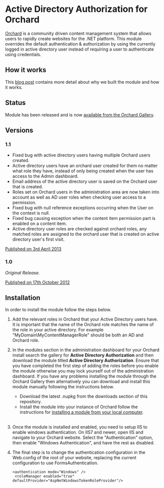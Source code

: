 # Active Directory Authorization for Orchard

[Orchard](http://www.orchardproject.net/) is a community driven content management system that allows users to rapidly create websites for the .NET platform. This module overrides the default authentication & authorization by using the currently logged in active directory user instead of requiring a user to authenticate using credentials.

## How it works

This [blog post](http://peterkeating.co.uk/active-directory-authorization-module-for-orchard/) contains more detail about why we built the module and how it works.

## Status

Module has been released and is now [available from the Orchard Gallery](https://gallery.orchardproject.net/List/Modules/Orchard.Module.ActiveDirectoryAuthorization).

## Versions

### 1.1

* Fixed bug with active directory users having multiple Orchard users created.
* Active directory users have an orchard user created for them no matter what role they have, instead of only being created when the user has access to the Admin dashboard.
* Email address of the active directory user is saved on the Orchard user that is created.
* Roles set on Orchard users in the administration area are now taken into account as well as AD user roles when checking user access to a permission.
* Fixed bug with null reference exceptions occurring when the User on the context is null.
* Fixed bug causing exception when the content item permission part is enabled on a content item.
* Active directory user roles are checked against orchard roles, any matched roles are assigned to the orchard user that is created on active directory user's first visit.

[Published on 3rd April 2013](http://gallery.orchardproject.net/List/Modules/Orchard.Module.ActiveDirectoryAuthorization/1.1)

### 1.0

*Original Release.*

[Published on 17th October 2012](http://gallery.orchardproject.net/List/Modules/Orchard.Module.ActiveDirectoryAuthorization/1.0)

## Installation

In order to install the module follow the steps below.

1. Add the relevant roles in Orchard that your Active Directory users have. It is important that the name of the Orchard role matches the name of the role in your active directory. For example "MyDomain\MyContentManagerRole" should be both an AD and Orchard role.

2. In the modules section in the administration dashboard for your Orchard install search the gallery for **Active Directory Authorization** and then download the module titled **Active Directory Authorization**. Ensure that you have completed the first step of adding the roles before you enable the module otherwise you may lock yourself out of the administration dashboard. If you have any problems installing the module through the Orchard Gallery then alternatively you can download and install this module manually following the instructions below.
   * Download the latest .nupkg from the downloads section of this repository.
   * Install the module into your instance of Orchard follow the instructions for [installing a module from your local computer](https://github.com/OrchardCMS/OrchardDoc/blob/master/Documentation/Installing-and-upgrading-modules.markdown#installing-a-module-from-your-local-computer).<br /><br />

3. Once the module is installed and enabled, you need to setup IIS to enable windows authentication.
	On IIS7 and newer, open IIS and navigate to your Orchard website. Select the "Authentication" option, then enable "Windows Authentication", and have the rest as disabled.

4. The final step is to change the authentication configuration in the Web.config of the root of your website, replacing the current configuration to use FormsAuthentication.
	<pre><code>&lt;authentication mode="Windows" /&gt;
	&lt;roleManager enabled="true" defaultProvider="AspNetWindowsTokenRoleProvider"/&gt;
	</code></pre>
